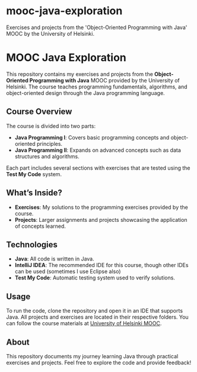# mooc-java-exploration
Exercises and projects from the 'Object-Oriented Programming with Java' MOOC by the University of Helsinki.

# MOOC Java Exploration

This repository contains my exercises and projects from the **Object-Oriented Programming with Java** MOOC provided by the University of Helsinki. The course teaches programming fundamentals, algorithms, and object-oriented design through the Java programming language.

## Course Overview

The course is divided into two parts:
- **Java Programming I**: Covers basic programming concepts and object-oriented principles.
- **Java Programming II**: Expands on advanced concepts such as data structures and algorithms.

Each part includes several sections with exercises that are tested using the **Test My Code** system.

## What’s Inside?

- **Exercises**: My solutions to the programming exercises provided by the course.
- **Projects**: Larger assignments and projects showcasing the application of concepts learned.
  
## Technologies

- **Java**: All code is written in Java.
- **IntelliJ IDEA**: The recommended IDE for this course, though other IDEs can be used (sometimes I use Eclipse also)
- **Test My Code**: Automatic testing system used to verify solutions.

## Usage

To run the code, clone the repository and open it in an IDE that supports Java. All projects and exercises are located in their respective folders. You can follow the course materials at [University of Helsinki MOOC](https://java-programming.mooc.fi/).

## About

This repository documents my journey learning Java through practical exercises and projects. Feel free to explore the code and provide feedback!


